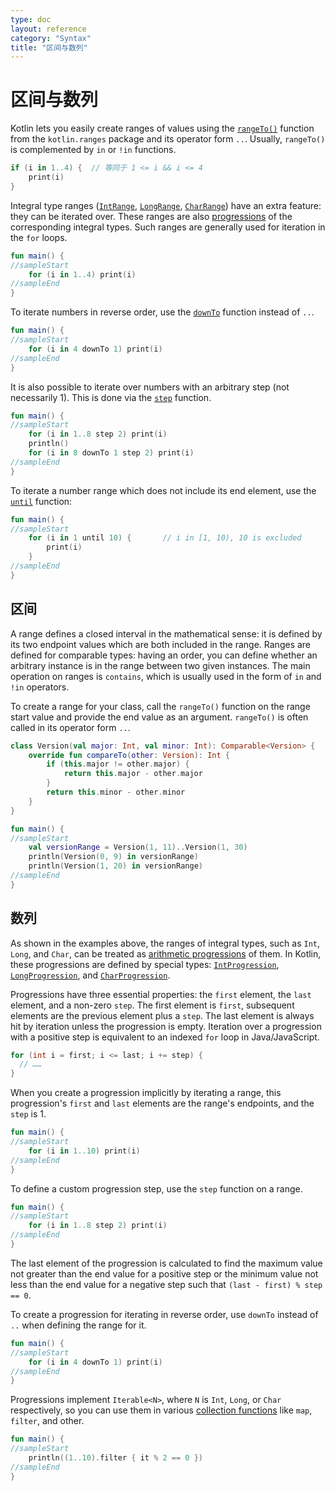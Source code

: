 ```yaml
---
type: doc
layout: reference
category: "Syntax"
title: "区间与数列"
---
```


# 区间与数列

Kotlin lets you easily create ranges of values using the [`rangeTo()`](https://kotlinlang.org/api/latest/jvm/stdlib/kotlin.ranges/range-to.html) function from the `kotlin.ranges` package and its operator form `..`.
Usually, `rangeTo()` is complemented by `in` or `!in` functions.



```kotlin
if (i in 1..4) {  // 等同于 1 <= i && i <= 4
    print(i)
}
```


Integral type ranges ([`IntRange`](https://kotlinlang.org/api/latest/jvm/stdlib/kotlin.ranges/-int-range/index.html), [`LongRange`](https://kotlinlang.org/api/latest/jvm/stdlib/kotlin.ranges/-long-range/index.html), [`CharRange`](https://kotlinlang.org/api/latest/jvm/stdlib/kotlin.ranges/-char-range/index.html)) have an extra feature: they can be iterated over.
These ranges are also [progressions](https://en.wikipedia.org/wiki/Arithmetic_progression) of the corresponding integral types.
Such ranges are generally used for iteration in the `for` loops.



```kotlin
fun main() {
//sampleStart
    for (i in 1..4) print(i)
//sampleEnd
}

```


To iterate numbers in reverse order, use the [`downTo`](https://kotlinlang.org/api/latest/jvm/stdlib/kotlin.ranges/down-to.html) function instead of `..`.



```kotlin
fun main() {
//sampleStart
    for (i in 4 downTo 1) print(i)
//sampleEnd
}

```


It is also possible to iterate over numbers with an arbitrary step (not necessarily 1). This is done via the [`step`](https://kotlinlang.org/api/latest/jvm/stdlib/kotlin.ranges/step.html) function.



```kotlin
fun main() {
//sampleStart
    for (i in 1..8 step 2) print(i)
    println()
    for (i in 8 downTo 1 step 2) print(i)
//sampleEnd
}

```


To iterate a number range which does not include its end element, use the [`until`](https://kotlinlang.org/api/latest/jvm/stdlib/kotlin.ranges/until.html) function:



```kotlin
fun main() {
//sampleStart
    for (i in 1 until 10) {       // i in [1, 10), 10 is excluded
        print(i)
    }
//sampleEnd
}

```


## 区间

A range defines a closed interval in the mathematical sense: it is defined by its two endpoint values which are both included in the range.
Ranges are defined for comparable types: having an order, you can define whether an arbitrary instance is in the range between two given instances.
The main operation on ranges is `contains`, which is usually used in the form of `in` and `!in` operators.

To create a range for your class, call the `rangeTo()` function on the range start value and provide the end value as an argument.
`rangeTo()` is often called in its operator form `..`.


```kotlin
class Version(val major: Int, val minor: Int): Comparable<Version> {
    override fun compareTo(other: Version): Int {
        if (this.major != other.major) {
            return this.major - other.major
        }
        return this.minor - other.minor
    }
}

fun main() {
//sampleStart
    val versionRange = Version(1, 11)..Version(1, 30)
    println(Version(0, 9) in versionRange)
    println(Version(1, 20) in versionRange)
//sampleEnd
}

```


## 数列

As shown in the examples above, the ranges of integral types, such as `Int`, `Long`, and `Char`, can be treated as [arithmetic progressions](https://en.wikipedia.org/wiki/Arithmetic_progression) of them.
In Kotlin, these progressions are defined by special types: [`IntProgression`](https://kotlinlang.org/api/latest/jvm/stdlib/kotlin.ranges/-int-progression/index.html), [`LongProgression`](https://kotlinlang.org/api/latest/jvm/stdlib/kotlin.ranges/-long-progression/index.html), and [`CharProgression`](https://kotlinlang.org/api/latest/jvm/stdlib/kotlin.ranges/-char-progression/index.html).

Progressions have three essential properties: the `first` element, the `last` element, and a non-zero `step`.
The first element is `first`, subsequent elements are the previous element plus a `step`.
The last element is always hit by iteration unless the progression is empty.
Iteration over a progression with a positive step is equivalent to an indexed `for` loop in Java/JavaScript.



```java
for (int i = first; i <= last; i += step) {
  // ……
}
```


When you create a progression implicitly by iterating a range, this progression's `first` and `last` elements are the range's endpoints, and the `step` is 1.



```kotlin
fun main() {
//sampleStart
    for (i in 1..10) print(i)
//sampleEnd
}

```


To define a custom progression step, use the `step` function on a range.



```kotlin
fun main() {
//sampleStart
    for (i in 1..8 step 2) print(i)
//sampleEnd
}

```


The last element of the progression is calculated to find the maximum value not greater than the end value for a positive step or the minimum value not less than the end value for a negative step such that `(last - first) % step == 0`.

To create a progression for iterating in reverse order, use `downTo` instead of `..` when defining the range for it.



```kotlin
fun main() {
//sampleStart
    for (i in 4 downTo 1) print(i)
//sampleEnd
}

```


Progressions implement `Iterable<N>`, where `N` is `Int`, `Long`, or `Char` respectively, so you can use them in various [collection functions](collection-operations.html) like `map`, `filter`, and other.



```kotlin
fun main() {
//sampleStart
    println((1..10).filter { it % 2 == 0 })
//sampleEnd
}

```



